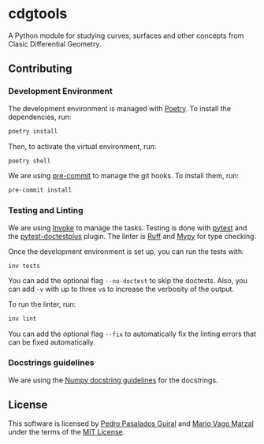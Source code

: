 # cdgtools

A Python module for studying curves, surfaces and other concepts from
Clasic Differential Geometry.

## Contributing

### Development Environment

The development environment is managed with [Poetry][poetry]. To install
the dependencies, run:

```bash
poetry install
```

Then, to activate the virtual environment, run:

```bash
poetry shell
```

We are using [pre-commit][pre-commit] to manage the git hooks. To
install them, run:

```bash
pre-commit install
```

### Testing and Linting

We are using [Invoke][invoke] to manage the tasks. Testing is done with
[pytest][pytest] and the [pytest-doctestplus][doctestplus] plugin. The
linter is [Ruff][ruff] and [Mypy][mypy] for type checking.

Once the development environment is set up, you can run the tests with:

```bash
inv tests
```

You can add the optional flag `--no-doctest` to skip the doctests. Also,
you can add `-v` with up to three `v`s to increase the verbosity of the
output.

To run the linter, run:

```bash
inv lint
```

You can add the optional flag `--fix` to automatically fix the linting
errors that can be fixed automatically.

### Docstrings guidelines

We are using the [Numpy docstring guidelines][numpy-docstring] for the
docstrings.

## License

This software is licensed by [Pedro Pasalados Guiral][pedro] and [Mario
Vago Marzal][mario] under the terms of the [MIT License](/LICENSE).


[poetry]: https://python-poetry.org/
[pre-commit]: https://pre-commit.com/
[invoke]: https://www.pyinvoke.org/
[pytest]: https://docs.pytest.org/en/stable/
[doctestplus]: https://github.com/scientific-python/pytest-doctestplus
[ruff]: https://docs.astral.sh/ruff/
[mypy]: https://mypy.readthedocs.io/en/stable/
[numpy-docstring]: https://numpydoc.readthedocs.io/en/latest/format.html
[pedro]: https://github.com/pedropasa03
[mario]: https://github.com/mariovagomarzal
